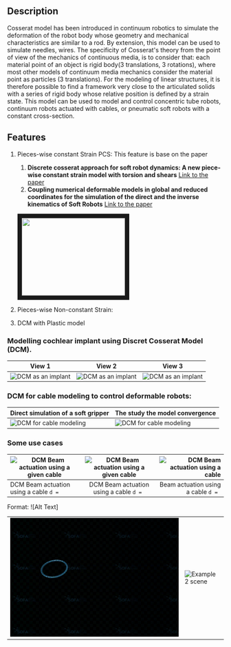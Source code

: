 ## Description
Cosserat model has been introduced in continuum robotics to simulate the deformation of the robot body whose geometry 
and mechanical characteristics are similar to a rod.
By extension, this model can be used to simulate needles, wires.
The specificity of Cosserat's theory from the point of view of the mechanics of continuous media, is to consider that: each material point
of an object is rigid body(3 translations, 3 rotations), where most other models of continuum media mechanics consider 
the material point as particles (3 translations).
For the modeling of linear structures, it is therefore possible to find a framework very close to the articulated solids with a series 
of rigid body whose relative position is defined by a strain state.
This model can be used to model and control concentric tube robots, continuum robots actuated with cables, or pneumatic soft robots 
with a constant cross-section.

## Features
1. Pieces-wise constant Strain PCS: This feature is base on the paper 
   1. __Discrete cosserat approach for soft robot dynamics: A new piece-wise constant strain model with torsion and shears__ [Link to the paper](https://ieeexplore.ieee.org/document/7759808)
   2. __Coupling numerical deformable models in global and reduced coordinates for the simulation of the direct and the inverse kinematics of Soft Robots__ [Link to the paper](https://hal.archives-ouvertes.fr/hal-03192168/document)

   <a href="https://www.youtube.com/embed/qwzKAgw31pU" target="_blank"><img src="https://www.youtube.com/embed/qwzKAgw31pU/0.jpg" alt="" width="240" height="180" border="10" /></a>


2. Pieces-wise Non-constant Strain:
3. DCM with Plastic model

### Modelling cochlear implant using Discret Cosserat Model (DCM). 

| View 1                                                                                      | View 2                                                                                      | View 3                                                                                      |
|---------------------------------------------------------------------------------------------|---------------------------------------------------------------------------------------------|---------------------------------------------------------------------------------------------|
| <img src="/doc/images/multiSectionWithColorMap1.png" width="300" title="DCM as an implant"> | <img src="/doc/images/multiSectionWithColorMap2.png" width="300" title="DCM as an implant"> | <img src="/doc/images/multiSectionWithColorMap3.png" width="300" title="DCM as an implant"> |

### DCM for cable modeling to control deformable robots:
|Direct simulation of a soft gripper | The study the model convergence |
|--- | --- |
|<img src="/scenes/mesh/cosseratgripper_2.png" width="400" title="DCM for cable modeling"> | <img src="/doc/images/tenCossseratSections.png" width="400" title="DCM for cable modeling ">|


### Some use cases 
| <img src="/doc/images/actuationConstraint_2.png" width="300" title="DCM Beam actuation using a given cable">     | <img src="doc/images/circleActuationConstraint.png" width="300" title="DCM Beam actuation using a given cable">           | <img src="/doc/images/actuationConstraint_1.png" width="300" title="DCM Beam actuation using a cable">  |
| ------------- |:-------------:| -----:|
| DCM Beam actuation using a cable ```d = ``` | DCM Beam actuation using a cable ```d = ```| Beam actuation using a cable ```d = ```|

Format: ![Alt Text]

<table>
  <tr>
    <td><img src="./doc/images/example1.gif" alt="Example 1 scene"></td>
    <td><img src="./doc/images/example2.gif" alt="Example 2 scene"></td>
  </tr>
</table>
